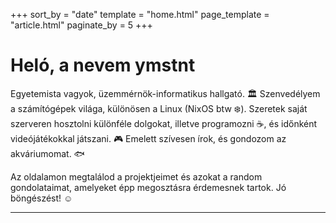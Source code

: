 +++
sort_by = "date"
template = "home.html"
page_template = "article.html"
paginate_by = 5
+++

# Heló, a nevem ymstnt

Egyetemista vagyok, üzemmérnök-informatikus hallgató. 🏛️ Szenvedélyem a számítógépek világa, különösen a Linux (NixOS btw ❄️). Szeretek saját szerveren hosztolni különféle dolgokat, illetve programozni ☕, és időnként videójátékokkal játszani. 🎮 Emelett szívesen írok, és gondozom az akváriumomat. 🐟

Az oldalamon megtalálod a projektjeimet és azokat a random gondolataimat, amelyeket épp megosztásra érdemesnek tartok. Jó böngészést! ☺️
<hr>
